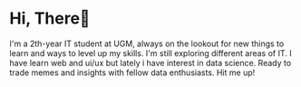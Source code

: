 # Hi, There👋
I'm a 2th-year IT student at UGM, always on the lookout for new things to learn and ways to level up my skills. I'm still exploring different areas of IT. I have learn web and ui/ux but lately i have interest in data science. Ready to trade memes and insights with fellow data enthusiasts. Hit me up!

